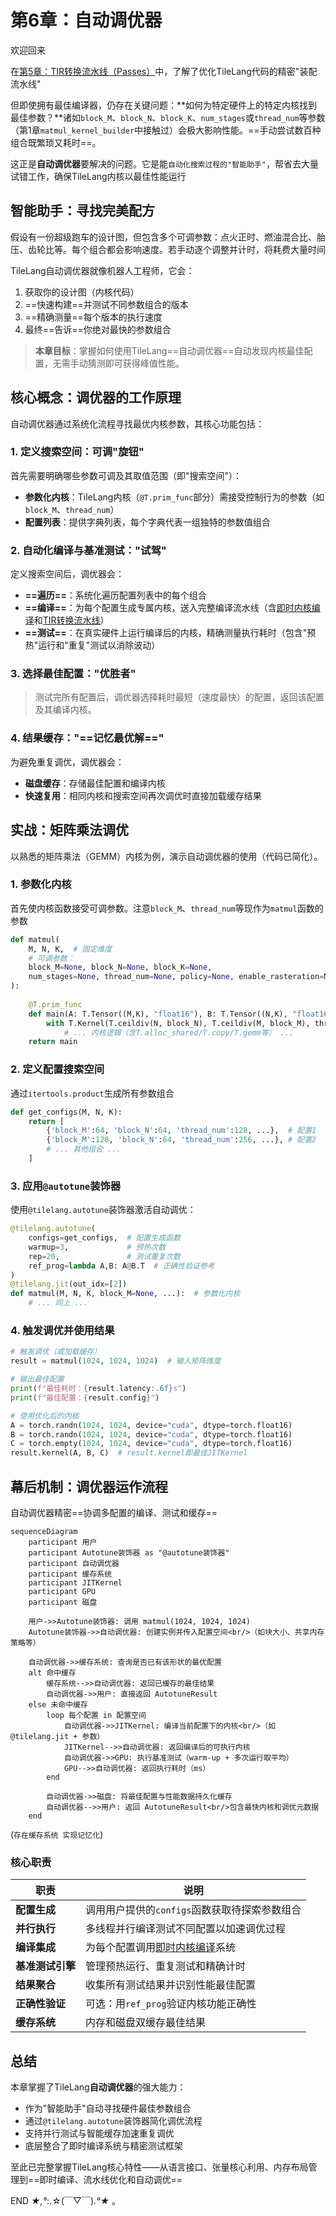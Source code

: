 # 第6章：自动调优器

欢迎回来

在[第5章：TIR转换流水线（Passes）](05_tir_transformation_pipeline__passes__.md)中，了解了优化TileLang代码的精密"装配流水线"

但即使拥有最佳编译器，仍存在关键问题：**如何为特定硬件上的特定内核找到最佳参数？**诸如`block_M`、`block_N`、`block_K`、`num_stages`或`thread_num`等参数（第1章`matmul_kernel_builder`中接触过）会极大影响性能。==手动尝试数百种组合既繁琐又耗时==。

这正是**自动调优器**要解决的问题。它是能`自动化搜索过程的"智能助手"`，帮省去大量试错工作，确保TileLang内核以最佳性能运行

## 智能助手：寻找完美配方

假设有一份超级跑车的设计图，但包含多个可调参数：点火正时、燃油混合比、胎压、齿轮比等。每个组合都会影响速度。若手动逐个调整并计时，将耗费大量时间

TileLang自动调优器就像机器人工程师，它会：
1. 获取你的设计图（内核代码）
2. ==快速构建==并测试不同参数组合的版本
3. ==精确测量==每个版本的执行速度
4. 最终==告诉==你绝对最快的参数组合

> **本章目标**：掌握如何使用TileLang==自动调优器==自动发现内核最佳配置，无需手动猜测即可获得峰值性能。

## 核心概念：调优器的工作原理

自动调优器通过系统化流程寻找最优内核参数，其核心功能包括：

### 1. 定义搜索空间：可调"旋钮"

首先需要明确哪些参数可调及其取值范围（即"搜索空间"）：

* **参数化内核**：TileLang内核（`@T.prim_func`部分）需接受控制行为的参数（如`block_M`、`thread_num`）
* **配置列表**：提供字典列表，每个字典代表一组独特的参数值组合

### 2. 自动化编译与基准测试："试驾"

定义搜索空间后，调优器会：
* **==遍历==**：系统化遍历配置列表中的每个组合
* **==编译==**：为每个配置生成专属内核，送入完整编译流水线（含[即时内核编译](04_jit_kernel_compilation__jitkernel__.md)和[TIR转换流水线](05_tir_transformation_pipeline__passes__.md)）
* **==测试==**：在真实硬件上运行编译后的内核，精确测量执行耗时（包含"预热"运行和"重复"测试以消除波动）

### 3. 选择最佳配置："优胜者"

> 测试完所有配置后，调优器选择耗时最短（速度最快）的配置，返回该配置及其编译内核。

### 4. 结果缓存："==记忆最优解=="

为避免重复调优，调优器会：
* **磁盘缓存**：存储最佳配置和编译内核
* **快速复用**：相同内核和搜索空间再次调优时直接加载缓存结果

## 实战：矩阵乘法调优

以熟悉的矩阵乘法（GEMM）内核为例，演示自动调优器的使用（代码已简化）。

### 1. 参数化内核

首先使内核函数接受可调参数。注意`block_M`、`thread_num`等现作为`matmul`函数的参数

```python
def matmul(
    M, N, K,  # 固定维度
    # 可调参数：
    block_M=None, block_N=None, block_K=None,
    num_stages=None, thread_num=None, policy=None, enable_rasteration=None,
):
    
    @T.prim_func
    def main(A: T.Tensor((M,K), "float16"), B: T.Tensor((N,K), "float16"), C: T.Tensor((M,N), "float16")):
        with T.Kernel(T.ceildiv(N, block_N), T.ceildiv(M, block_M), threads=thread_num) as (bx, by):
            # ... 内核逻辑（含T.alloc_shared/T.copy/T.gemm等） ...
    return main
```

### 2. 定义配置搜索空间

通过`itertools.product`生成所有参数组合

```python
def get_configs(M, N, K):
    return [
        {'block_M':64, 'block_N':64, 'thread_num':128, ...},  # 配置1
        {'block_M':128, 'block_N':64, 'thread_num':256, ...}, # 配置2
        # ... 其他组合 ...
    ]
```

### 3. 应用`@autotune`装饰器

使用`@tilelang.autotune`装饰器激活自动调优：

```python
@tilelang.autotune(
    configs=get_configs,  # 配置生成函数
    warmup=3,             # 预热次数
    rep=20,               # 测试重复次数
    ref_prog=lambda A,B: A@B.T  # 正确性验证参考
)
@tilelang.jit(out_idx=[2])
def matmul(M, N, K, block_M=None, ...):  # 参数化内核
    # ... 同上 ...
```

### 4. 触发调优并使用结果

```python
# 触发调优（或加载缓存）
result = matmul(1024, 1024, 1024)  # 输入矩阵维度

# 输出最佳配置
print(f"最佳耗时：{result.latency:.6f}s")
print(f"最佳配置：{result.config}")

# 使用优化后的内核
A = torch.randn(1024, 1024, device="cuda", dtype=torch.float16)
B = torch.randn(1024, 1024, device="cuda", dtype=torch.float16)
C = torch.empty(1024, 1024, device="cuda", dtype=torch.float16)
result.kernel(A, B, C)  # result.kernel即最佳JITKernel
```

## 幕后机制：调优器运作流程

自动调优器精密==协调多配置的编译、测试和缓存==

```mermaid
sequenceDiagram
    participant 用户
    participant Autotune装饰器 as "@autotune装饰器"
    participant 自动调优器
    participant 缓存系统
    participant JITKernel
    participant GPU
    participant 磁盘

    用户->>Autotune装饰器: 调用 matmul(1024, 1024, 1024)
    Autotune装饰器->>自动调优器: 创建实例并传入配置空间<br/>（如块大小、共享内存策略等）

    自动调优器->>缓存系统: 查询是否已有该形状的最优配置
    alt 命中缓存
        缓存系统-->>自动调优器: 返回已缓存的最佳结果
        自动调优器->>用户: 直接返回 AutotuneResult
    else 未命中缓存
        loop 每个配置 in 配置空间
            自动调优器->>JITKernel: 编译当前配置下的内核<br/>（如 @tilelang.jit + 参数）
            JITKernel-->>自动调优器: 返回编译后的可执行内核
            自动调优器->>GPU: 执行基准测试（warm-up + 多次运行取平均）
            GPU-->>自动调优器: 返回执行耗时（ms）
        end

        自动调优器->>磁盘: 将最佳配置与性能数据持久化缓存
        自动调优器-->>用户: 返回 AutotuneResult<br/>包含最快内核和调优元数据
    end

```

(`存在缓存系统 实现记忆化`)

### 核心职责

| 职责             | 说明                                                         |
| ---------------- | ------------------------------------------------------------ |
| **配置生成**     | 调用用户提供的`configs`函数获取待探索参数组合                |
| **并行执行**     | 多线程并行编译测试不同配置以加速调优过程                     |
| **编译集成**     | 为每个配置调用[即时内核编译](04_jit_kernel_compilation__jitkernel__.md)系统 |
| **基准测试引擎** | 管理预热运行、重复测试和精确计时                             |
| **结果聚合**     | 收集所有测试结果并识别性能最佳配置                           |
| **正确性验证**   | 可选：用`ref_prog`验证内核功能正确性                         |
| **缓存系统**     | 内存和磁盘双缓存最佳结果                                     |

## 总结

本章掌握了TileLang**自动调优器**的强大能力：

* 作为"智能助手"自动寻找硬件最佳参数组合
* 通过`@tilelang.autotune`装饰器简化调优流程
* 支持并行测试与智能缓存加速重复调优
* 底层整合了即时编译系统与精密测试框架

至此已完整掌握TileLang核心特性——从语言接口、张量核心利用、内存布局管理到==即时编译、流水线优化和自动调优==

END *★,°*:.☆(￣▽￣)*.°★* 。